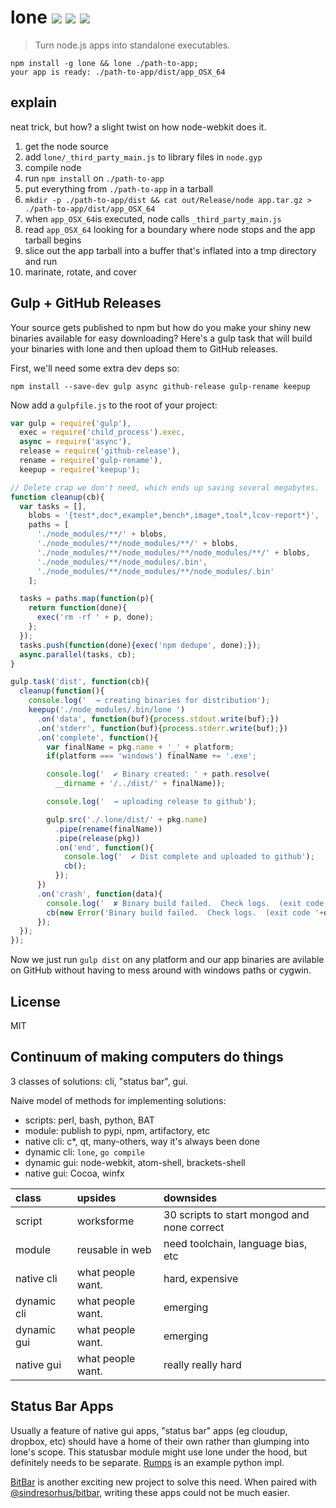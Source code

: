 # lone [![][travis_img]][travis_url] [![][appv_img]][appv_url] [![][npm_img]][npm_url]

> Turn node.js apps into standalone executables.

```
npm install -g lone && lone ./path-to-app;
your app is ready: ./path-to-app/dist/app_OSX_64
```

## explain

neat trick, but how? a slight twist on how node-webkit does it.

1. get the node source
2. add `lone/_third_party_main.js` to library files in `node.gyp`
3. compile node
4. run `npm install` on `./path-to-app`
5. put everything from `./path-to-app` in a tarball
6. `mkdir -p ./path-to-app/dist && cat out/Release/node app.tar.gz > ./path-to-app/dist/app_OSX_64`
7. when `app_OSX_64`is executed, node calls `_third_party_main.js`
8. read `app_OSX_64` looking for a boundary where node stops and the app tarball begins
9. slice out the app tarball into a buffer that's inflated into a tmp directory and run
10. marinate, rotate, and cover

## Gulp + GitHub Releases

Your source gets published to npm but how do you make your shiny new binaries
available for easy downloading?  Here's a gulp task that will build
your binaries with lone and then upload them to GitHub releases.

First, we'll need some extra dev deps so:

```
npm install --save-dev gulp async github-release gulp-rename keepup
```

Now add a `gulpfile.js` to the root of your project:

```javascript
var gulp = require('gulp'),
  exec = require('child_process').exec,
  async = require('async'),
  release = require('github-release'),
  rename = require('gulp-rename'),
  keepup = require('keepup');

// Delete crap we don't need, which ends up saving several megabytes.
function cleanup(cb){
  var tasks = [],
    blobs = '{test*,doc*,example*,bench*,image*,tool*,lcov-report*}',
    paths = [
      './node_modules/**/' + blobs,
      './node_modules/**/node_modules/**/' + blobs,
      './node_modules/**/node_modules/**/node_modules/**/' + blobs,
      './node_modules/**/node_modules/.bin',
      './node_modules/**/node_modules/**/node_modules/.bin'
    ];

  tasks = paths.map(function(p){
    return function(done){
      exec('rm -rf ' + p, done);
    };
  });
  tasks.push(function(done){exec('npm dedupe', done);});
  async.parallel(tasks, cb);
}

gulp.task('dist', function(cb){
  cleanup(function(){
    console.log('  → creating binaries for distribution');
    keepup('./node_modules/.bin/lone ')
      .on('data', function(buf){process.stdout.write(buf);})
      .on('stderr', function(buf){process.stderr.write(buf);})
      .on('complete', function(){
        var finalName = pkg.name + '_' + platform;
        if(platform === 'windows') finalName += '.exe';

        console.log('  ✔︎ Binary created: ' + path.resolve(
          __dirname + '/../dist/' + finalName));

        console.log('  → uploading release to github');

        gulp.src('./.lone/dist/' + pkg.name)
          .pipe(rename(finalName))
          .pipe(release(pkg))
          .on('end', function(){
            console.log('  ✔︎ Dist complete and uploaded to github');
            cb();
          });
      })
      .on('crash', function(data){
        console.log('  ✘ Binary build failed.  Check logs.  (exit code '+data.code+')');
        cb(new Error('Binary build failed.  Check logs.  (exit code '+data.code+')'));
      });
  });
});
```

Now we just run `gulp dist` on any platform and our app binaries are avilable
on GitHub without having to mess around with windows paths or cygwin.

## License

MIT

## Continuum of making computers do things

3 classes of solutions: cli, "status bar", gui.

Naive model of methods for implementing solutions:

- scripts: perl, bash, python, BAT
- module: publish to pypi, npm, artifactory, etc
- native cli: c*, qt, many-others, way it's always been done
- dynamic cli: `lone`, `go compile`
- dynamic gui: node-webkit, atom-shell, brackets-shell
- native gui: Cocoa, winfx

|      class       |      upsides      |                  downsides                  |
| :--------------- | :---------------- | :------------------------------------------ |
| script           | worksforme        | 30 scripts to start mongod and none correct |
| module           | reusable in web   | need toolchain, language bias, etc          |
| native cli       | what people want. | hard, expensive                             |
| dynamic cli      | what people want. | emerging                                    |
| dynamic gui      | what people want. | emerging                                    |
| native gui       | what people want. | really really hard                          |

## Status Bar Apps

Usually a feature of native gui apps, "status bar" apps (eg cloudup, dropbox, etc)
should have a home of their own rather than glumping into lone's scope.
This statusbar module might use lone under the hood, but definitely needs to
be separate.  [Rumps](https://github.com/jaredks/rumps) is an example python impl.

[BitBar][bitbar] is another exciting new project to solve this need.  When paired with
[@sindresorhus/bitbar][bitbar js], writing these apps could not be much easier.

[bitbar js]: https://github.com/sindresorhus/bitbar 
[bitbar]: https://github.com/matryer/bitbar


[travis_img]: https://secure.travis-ci.org/mongodb-js/lone.png
[travis_url]: https://travis-ci.org/mongodb-js/lone
[npm_img]: https://img.shields.io/npm/v/lone.svg?style=flat-square
[npm_url]: https://www.npmjs.org/package/lone
[appv_img]: https://ci.appveyor.com/api/projects/status/github/imlucas/lone
[appv_url]: https://ci.appveyor.com/project/imlucas/lone
